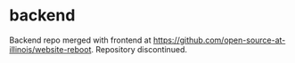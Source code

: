 # backend

Backend repo merged with frontend at https://github.com/open-source-at-illinois/website-reboot. Repository discontinued.
